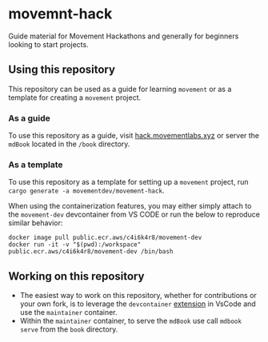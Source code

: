 # movemnt-hack
Guide material for Movement Hackathons and generally for beginners looking to start projects.

## Using this repository
This repository can be used as a guide for learning `movement` or as a template for creating a `movement` project.

### As a guide
To use this repository as a guide, visit [hack.movementlabs.xyz](hack.movement.xyz) or server the `mdBook` located in the `/book` directory.

### As a template
To use this repository as a template for setting up a `movement` project, run `cargo generate -a movementdev/movement-hack`.

When using the containerization features, you may either simply attach to the `movement-dev` devcontainer from VS CODE or run the below to reproduce similar behavior:

```
docker image pull public.ecr.aws/c4i6k4r8/movement-dev
docker run -it -v "$(pwd):/workspace" public.ecr.aws/c4i6k4r8/movement-dev /bin/bash
```

## Working on this repository
- The easiest way to work on this repository, whether for contributions or your own fork, is to leverage the `devcontainer` [extension](https://code.visualstudio.com/docs/devcontainers/containers) in VsCode and use the `maintainer` container. 
- Within the `maintainer` container, to serve the `mdBook` use call `mdbook serve` from the `book` directory. 
